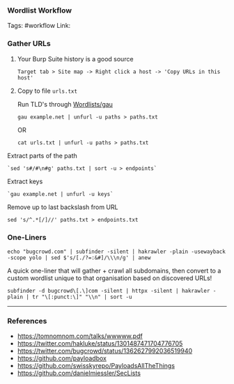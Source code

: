 ### Wordlist Workflow
Tags: #workflow
Link:

### Gather URLs

1) Your Burp Suite history is a good source

	`Target tab > Site map -> Right click a host -> 'Copy URLs in this host'`

2) Copy to file `urls.txt`

	Run TLD's through [Wordlists/gau](Wordlists/gau.md)

	`gau example.net | unfurl -u paths > paths.txt`

	OR

	`cat urls.txt | unfurl -u paths > paths.txt`

Extract parts of the path

	`sed 's#/#\n#g' paths.txt | sort -u > endpoints`

Extract keys

	`gau example.net | unfurl -u keys`
	
	
Remove up to last backslash from URL
	
`sed 's/^.*[/]//' paths.txt > endpoints.txt`

### One-Liners

```
echo "bugcrowd.com" | subfinder -silent | hakrawler -plain -usewayback -scope yolo | sed $'s/[./?=:&#]/\\\n/g' | anew
```

A quick one-liner that will gather + crawl all subdomains, then convert to a custom wordlist unique to that organisation based on discovered URLs!

```
subfinder -d bugcrowd\[.\]com -silent | httpx -silent | hakrawler -plain | tr "\[:punct:\]" "\\n" | sort -u
```

---
### References
* https://tomnomnom.com/talks/wwwww.pdf
* https://twitter.com/hakluke/status/1301487471704776705
* https://twitter.com/bugcrowd/status/1362627992036519940
* https://github.com/payloadbox
* https://github.com/swisskyrepo/PayloadsAllTheThings
* https://github.com/danielmiessler/SecLists
